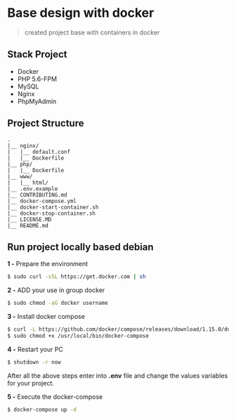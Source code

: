 # Base design with docker

> created project base with containers in docker

## Stack Project
- Docker
- PHP 5.6-FPM
- MySQL
- Nginx
- PhpMyAdmin

## Project Structure
    .
    |__ nginx/
    |   |__ default.conf
    |   |__ Dockerfile
    |__ php/
    |   |__ Dockerfile
    |__ www/
    |   |__ html/
    |__ .env.example
    |__ CONTRIBUTING.md
    |__ docker-compose.yml
    |__ docker-start-container.sh
    |__ docker-stop-container.sh
    |__ LICENSE.MD
    |__ README.md

## Run project locally based debian
**1 -** Prepare the environment
```sh
$ sudo curl -sSL https://get.docker.com | sh
```
**2 -** ADD your use in group docker
```sh
$ sudo chmod -aG docker username
```
**3 -** Install docker compose
```sh
$ curl -L https://github.com/docker/compose/releases/download/1.15.0/docker-compose-linux-x86_64 -o /usr/local/bin/docker-compose
$ sudo chmod +x /usr/local/bin/docker-compose
```
**4 -** Restart your PC
```sh
$ shutdown -r now
```

After all the above steps enter into **.env** file and change the values variables for your project.

**5 -** Execute the docker-compose
```sh
$ docker-compose up -d
```

